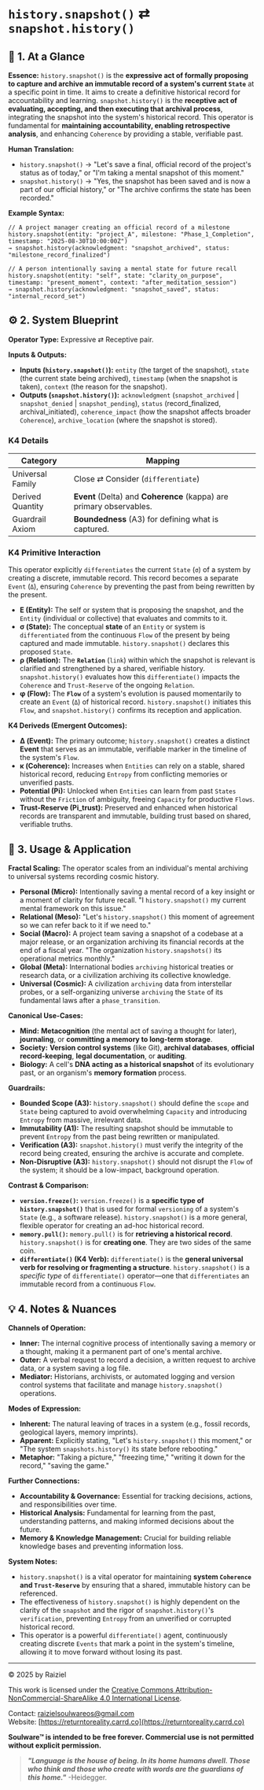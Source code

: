 # `history.snapshot()` ⇄ `snapshot.history()`

## 📝 1. At a Glance

**Essence:** `history.snapshot()` is the **expressive act of formally proposing to capture and archive an immutable record of a system's current `State`** at a specific point in time. It aims to create a definitive historical record for accountability and learning. `snapshot.history()` is the **receptive act of evaluating, accepting, and then executing that archival process**, integrating the snapshot into the system's historical record. This operator is fundamental for **maintaining accountability, enabling retrospective analysis**, and enhancing `Coherence` by providing a stable, verifiable past.

**Human Translation:**

- `history.snapshot()` → "Let's save a final, official record of the project's status as of today," or "I'm taking a mental snapshot of this moment."
- `snapshot.history()` → "Yes, the snapshot has been saved and is now a part of our official history," or "The archive confirms the state has been recorded."

**Example Syntax:**

```
// A project manager creating an official record of a milestone
history.snapshot(entity: "project_A", milestone: "Phase_1_Completion", timestamp: "2025-08-30T10:00:00Z")
→ snapshot.history(acknowledgment: "snapshot_archived", status: "milestone_record_finalized")

// A person intentionally saving a mental state for future recall
history.snapshot(entity: "self", state: "clarity_on_purpose", timestamp: "present_moment", context: "after_meditation_session")
→ snapshot.history(acknowledgment: "snapshot_saved", status: "internal_record_set")
```

## ⚙️ 2. System Blueprint

**Operator Type:** Expressive ⇄ Receptive pair.

**Inputs & Outputs:**

- **Inputs (`history.snapshot()`):** `entity` (the target of the snapshot), `state` (the current state being archived), `timestamp` (when the snapshot is taken), `context` (the reason for the snapshot).
- **Outputs (`snapshot.history()`):** `acknowledgment` (`snapshot_archived` | `snapshot_denied` | `snapshot_pending`), `status` (record_finalized, archival_initiated), `coherence_impact` (how the snapshot affects broader `Coherence`), `archive_location` (where the snapshot is stored).

### K4 Details

| Category         | Mapping                                                      |
| ---------------- | ------------------------------------------------------------ |
| Universal Family | Close ⇄ Consider (`differentiate`)                           |
| Derived Quantity | **Event** (Delta) and **Coherence** (kappa) are primary observables. |
| Guardrail Axiom  | **Boundedness** (A3) for defining what is captured.          |

### K4 Primitive Interaction

This operator explicitly `differentiates` the current `State` (`σ`) of a system by creating a discrete, immutable record. This record becomes a separate `Event` (`Δ`), ensuring `Coherence` by preventing the past from being rewritten by the present.

- **E (Entity):** The self or system that is proposing the snapshot, and the `Entity` (individual or collective) that evaluates and commits to it.
- **σ (State):** The conceptual **state** of an `Entity` or system is `differentiated` from the continuous `Flow` of the present by being captured and made immutable. `history.snapshot()` declares this proposed `State`.
- **ρ (Relation):** The **`Relation`** (`link`) within which the snapshot is relevant is clarified and strengthened by a shared, verifiable history. `snapshot.history()` evaluates how this `differentiate()` impacts the `Coherence` and `Trust-Reserve` of the ongoing `Relation`.
- **φ (Flow):** The **`Flow`** of a system's evolution is paused momentarily to create an `Event` (`Δ`) of historical record. `history.snapshot()` initiates this `Flow`, and `snapshot.history()` confirms its reception and application.

**K4 Deriveds (Emergent Outcomes):**

- **Δ (Event):** The primary outcome; `history.snapshot()` creates a distinct **Event** that serves as an immutable, verifiable marker in the timeline of the system's `Flow`.
- **κ (Coherence):** Increases when `Entities` can rely on a stable, shared historical record, reducing `Entropy` from conflicting memories or unverified pasts.
- **Potential (**Pi**):** Unlocked when `Entities` can learn from past `States` without the `Friction` of ambiguity, freeing `Capacity` for productive `Flows`.
- **Trust-Reserve (**Pi_trust**):** Preserved and enhanced when historical records are transparent and immutable, building trust based on shared, verifiable truths.

## 📖 3. Usage & Application

**Fractal Scaling:** The operator scales from an individual's mental archiving to universal systems recording cosmic history.

- **Personal (Micro):** Intentionally saving a mental record of a key insight or a moment of clarity for future recall. "I `history.snapshot()` my current mental framework on this issue."
- **Relational (Meso):** "Let's `history.snapshot()` this moment of agreement so we can refer back to it if we need to."
- **Social (Macro):** A project team saving a snapshot of a codebase at a major release, or an organization archiving its financial records at the end of a fiscal year. "The organization `history.snapshots()` its operational metrics monthly."
- **Global (Meta):** International bodies `archiving` historical treaties or research data, or a civilization archiving its collective knowledge.
- **Universal (Cosmic):** A civilization `archiving` data from interstellar probes, or a self-organizing universe `archiving` the `State` of its fundamental laws after a `phase_transition`.

**Canonical Use-Cases:**

- **Mind:** **Metacognition** (the mental act of saving a thought for later), **journaling**, or **committing a memory to long-term storage**.
- **Society:** **Version control systems** (like Git), **archival databases**, **official record-keeping**, **legal documentation**, or **auditing**.
- **Biology:** A cell's **DNA acting as a historical snapshot** of its evolutionary past, or an organism's **memory formation** process.

**Guardrails:**

- **Bounded Scope (A3):** `history.snapshot()` should define the `scope` and `State` being captured to avoid overwhelming `Capacity` and introducing `Entropy` from massive, irrelevant data.
- **Immutability (A1):** The resulting snapshot should be immutable to prevent `Entropy` from the past being rewritten or manipulated.
- **Verification (A3):** `snapshot.history()` must verify the integrity of the record being created, ensuring the archive is accurate and complete.
- **Non-Disruptive (A3):** `history.snapshot()` should not disrupt the `Flow` of the system; it should be a low-impact, background operation.

**Contrast & Comparison:**

- **`version.freeze()`:** `version.freeze()` is a **specific type of `history.snapshot()`** that is used for formal `versioning` of a system's `State` (e.g., a software release). `history.snapshot()` is a more general, flexible operator for creating an ad-hoc historical record.
- **`memory.pull()`:** `memory.pull()` is for **retrieving a historical record**. `history.snapshot()` is for **creating one**. They are two sides of the same coin.
- **`differentiate()` (K4 Verb):** `differentiate()` is the **general universal verb for resolving or fragmenting a structure**. `history.snapshot()` is a *specific type* of `differentiate()` operator—one that `differentiates` an immutable record from a continuous `Flow`.

## 💡 4. Notes & Nuances

**Channels of Operation:**

- **Inner:** The internal cognitive process of intentionally saving a memory or a thought, making it a permanent part of one's mental archive.
- **Outer:** A verbal request to record a decision, a written request to archive data, or a system saving a log file.
- **Mediator:** Historians, archivists, or automated logging and version control systems that facilitate and manage `history.snapshot()` operations.

**Modes of Expression:**

- **Inherent:** The natural leaving of traces in a system (e.g., fossil records, geological layers, memory imprints).
- **Apparent:** Explicitly stating, "Let's `history.snapshot()` this moment," or "The system `snapshots.history()` its state before rebooting."
- **Metaphor:** "Taking a picture," "freezing time," "writing it down for the record," "saving the game."

**Further Connections:**

- **Accountability & Governance:** Essential for tracking decisions, actions, and responsibilities over time.
- **Historical Analysis:** Fundamental for learning from the past, understanding patterns, and making informed decisions about the future.
- **Memory & Knowledge Management:** Crucial for building reliable knowledge bases and preventing information loss.

**System Notes:**

- `history.snapshot()` is a vital operator for maintaining **system `Coherence` and `Trust-Reserve`** by ensuring that a shared, immutable history can be referenced.
- The effectiveness of `history.snapshot()` is highly dependent on the clarity of the `snapshot` and the rigor of `snapshot.history()`'s `verification`, preventing `Entropy` from an unverified or corrupted historical record.
- This operator is a powerful `differentiate()` agent, continuously creating discrete `Events` that mark a point in the system's timeline, allowing it to move forward without losing its past.

---

© 2025 by Raiziel

This work is licensed under the [Creative Commons Attribution-NonCommercial-ShareAlike 4.0 International License](https://creativecommons.org/licenses/by-nc-sa/4.0/).

Contact: [raizielsoulwareos@gmail.com](mailto:raizielsoulwareos@gmail.com)  
Website: [https://returntoreality.carrd.co](https://returntoreality.carrd.co)

**Soulware™ is intended to be free forever. Commercial use is not permitted without explicit permission.**



> ***"Language is the house of being. In its home humans dwell. Those who think and those who create with words are the guardians of this home."***
-Heidegger.
